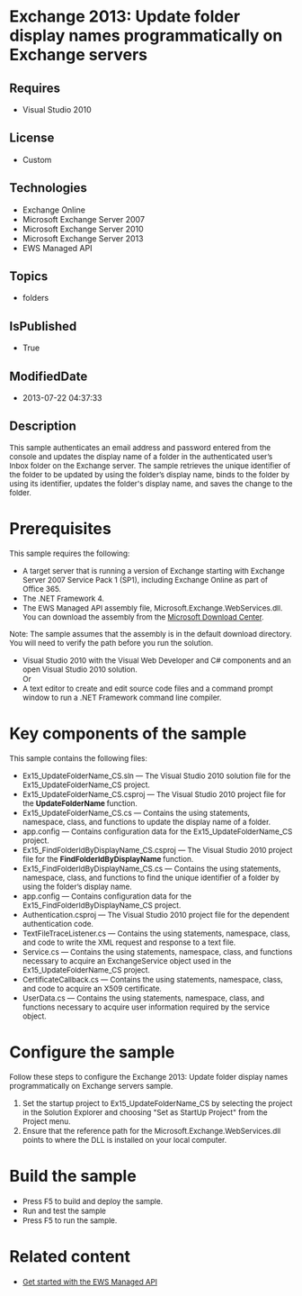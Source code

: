 # Exchange 2013: Update folder display names programmatically on Exchange servers
## Requires
* Visual Studio 2010
## License
* Custom
## Technologies
* Exchange Online
* Microsoft Exchange Server 2007
* Microsoft Exchange Server 2010
* Microsoft Exchange Server 2013
* EWS Managed API
## Topics
* folders
## IsPublished
* True
## ModifiedDate
* 2013-07-22 04:37:33
## Description

<p><span style="font-size:small">This sample authenticates an email address and password entered from the console and updates the display name of a folder in the authenticated user&rsquo;s Inbox folder on the Exchange server. The sample retrieves the unique
 identifier of the folder to be updated by using the folder&rsquo;s display name, binds to the folder by using its identifier, updates the folder's display name, and saves the change to the folder.</span></p>
<h1>Prerequisites</h1>
<p><span style="font-size:small">This sample requires the following:</span></p>
<ul>
<li><span style="font-size:small">A target server that is running a version of Exchange starting with Exchange Server 2007 Service Pack 1 (SP1), including Exchange Online as part of Office&nbsp;365.</span>
</li><li><span style="font-size:small">The .NET Framework 4.</span> </li><li><span style="font-size:small">The EWS Managed API assembly file, Microsoft.Exchange.WebServices.dll. You can download the assembly from the
<a href="http://go.microsoft.com/fwlink/?LinkID=255472">Microsoft Download Center</a>.</span>
</li></ul>
<p><span style="font-size:small">Note: </span><span style="font-size:small">The sample assumes that the assembly is in the default download directory. You will need to verify the path before you run the solution.</span></p>
<ul>
<li><span style="font-size:small">Visual Studio 2010 with the Visual Web Developer and C# components and an open Visual Studio 2010 solution.</span><br>
<span style="font-size:small">Or</span> </li><li><span style="font-size:small">A text editor to create and edit source code files and a command prompt window to run a .NET Framework command line compiler.</span>
</li></ul>
<h1>Key components of the sample</h1>
<p><span style="font-size:small">This sample contains the following files:</span></p>
<ul>
<li><span style="font-size:small">Ex15_UpdateFolderName_CS.sln &mdash; The Visual Studio 2010 solution file for the Ex15_UpdateFolderName_CS project.</span>
</li><li><span style="font-size:small">Ex15_UpdateFolderName_CS.csproj &mdash; The Visual Studio 2010 project file for the
<strong>UpdateFolderName </strong>function.</span> </li><li><span style="font-size:small">Ex15_UpdateFolderName_CS.cs &mdash; Contains the using statements, namespace, class, and functions to update the display name of a folder.</span>
</li><li><span style="font-size:small">app.config &mdash; Contains configuration data for the Ex15_UpdateFolderName_CS project.</span>
</li><li><span style="font-size:small">Ex15_FindFolderIdByDisplayName_CS.csproj &mdash; The Visual Studio 2010 project file for the
<strong>FindFolderIdByDisplayName </strong>function.</span> </li><li><span style="font-size:small">Ex15_FindFolderIdByDisplayName_CS.cs &mdash; Contains the using statements, namespace, class, and functions to find the unique identifier of a folder by using the folder&rsquo;s display name.</span>
</li><li><span style="font-size:small">app.config &mdash; Contains configuration data for the Ex15_FindFolderIdByDisplayName_CS project.</span>
</li><li><span style="font-size:small">Authentication.csproj &mdash; The Visual Studio 2010 project file for the dependent authentication code.</span>
</li><li><span style="font-size:small">TextFileTraceListener.cs &mdash; Contains the using statements, namespace, class, and code to write the XML request and response to a text file.</span>
</li><li><span style="font-size:small">Service.cs &mdash; Contains the using statements, namespace, class, and functions necessary to acquire an ExchangeService object used in the Ex15_UpdateFolderName_CS project.</span>
</li><li><span style="font-size:small">CertificateCallback.cs &mdash; Contains the using statements, namespace, class, and code to acquire an X509 certificate.</span>
</li><li><span style="font-size:small">UserData.cs &mdash; Contains the using statements, namespace, class, and functions necessary to acquire user information required by the service object.</span>
</li></ul>
<h1>Configure the sample</h1>
<p><span style="font-size:small">Follow these steps to configure the Exchange 2013: Update folder display names programmatically on Exchange servers sample.</span></p>
<ol>
<li><span style="font-size:small">Set the startup project to Ex15_UpdateFolderName_CS by selecting the project in the Solution Explorer and choosing &quot;Set as StartUp Project&quot; from the Project menu.</span>
</li><li><span style="font-size:small">Ensure that the reference path for the Microsoft.Exchange.WebServices.dll points to where the DLL is installed on your local computer.</span>
</li></ol>
<h1>Build the sample</h1>
<ul>
<li><span style="font-size:small">Press F5 to build and deploy the sample.</span>
</li><li><span style="font-size:small">Run and test the sample</span> </li><li><span style="font-size:small">Press F5 to run the sample.</span> </li></ul>
<h1>Related content</h1>
<ul>
<li><span style="font-size:small"><a href="http://go.microsoft.com/fwlink/?LinkId=301827">Get started with the EWS Managed API</a></span>
</li></ul>
